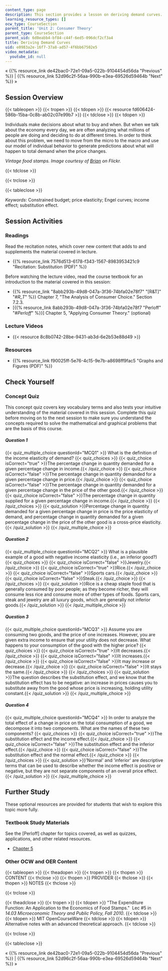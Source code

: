 ```yaml
---
content_type: page
description: This section provides a lesson on deriving demand curves.
learning_resource_types: []
ocw_type: CourseSection
parent_title: 'Unit 2: Consumer Theory'
parent_type: CourseSection
parent_uid: 6d0eabb4-bf84-c44f-6ed5-096dcf2cf3a4
title: Deriving Demand Curves
uid: e0983a2e-16f7-37a8-ad57-4f6bb67502e5
video_metadata:
  youtube_id: null
---
```


« {{% resource_link de42bac0-72e1-09a5-022b-9104454d56da "Previous" %}} | {{% resource_link 52d96c2f-56aa-990b-e3ea-69526d59464b "Next" %}} »

Session Overview
----------------

{{< tableopen >}}
{{< tropen >}}
{{< tdopen >}}
{{< resource fd606424-586b-15ba-0c8b-ab02c07e99b7 >}}
{{< tdclose >}}
{{< tdopen >}}


Individuals make decisions about what to buy and when. But when we talk about the economy every day, we are often analyzing what millions of people are doing and deciding to do at different times. In order to think about this problem, we need to move from the micro to the macro and use our model of individual behavior to generate predictions about what will happen to total demand when the price changes.

_Vintage food stamps. Image courtesy of_ [_Brian_](http://www.flickr.com/photos/ncreedplayer/4459054998/) _on Flickr._


{{< tdclose >}}

{{< trclose >}}

{{< tableclose >}}

_Keywords_: Constrained budget; price elasticity; Engel curves; income effect; substitution effect.

Session Activities
------------------

### Readings

Read the recitation notes, which cover new content that adds to and supplements the material covered in lecture.

*   {{% resource_link 7576d513-6178-f343-1567-8983953421c9 "Recitation: Substitution (PDF)" %}}

Before watching the lecture video, read the course textbook for an introduction to the material covered in this session:

*   {{% resource_link "8abb293b-49d8-047a-3f36-74bfa02e78f7" "\[R&T\]" "#_R_T_" %}} Chapter 7, "The Analysis of Consumer Choice." Section 7.2.3.
*   \[{{% resource_link 8abb293b-49d8-047a-3f36-74bfa02e78f7 "Perloff" "#_Perloff_" %}}\] Chapter 5, "Applying Consumer Theory." (optional)

### Lecture Videos

*   {{< resource 8c8b0742-28be-9431-ab3d-6e2b53e88d49 >}}

### Resources

*   {{% resource_link f90025ff-5e76-4c15-9e7b-a8698ff9fac5 "Graphs and Figures (PDF)" %}}

Check Yourself
--------------

### Concept Quiz

This concept quiz covers key vocabulary terms and also tests your intuitive understanding of the material covered in this session. Complete this quiz before moving on to the next session to make sure you understand the concepts required to solve the mathematical and graphical problems that are the basis of this course.

##### Question 1
 {{< quiz_multiple_choice questionId="MCQ1" >}} What is the definition of the income elasticity of demand? {{< quiz_choices >}} {{< quiz_choice isCorrect="true" >}}The percentage change in quantity demanded for a given percentage change in income.{{< /quiz_choice >}} {{< quiz_choice isCorrect="false" >}}The percentage change in quantity demanded for a given percentage change in price.{{< /quiz_choice >}} {{< quiz_choice isCorrect="false" >}}The percentage change in quantity demanded for a given percentage change in the price of the other good.{{< /quiz_choice >}} {{< quiz_choice isCorrect="false" >}}The percentage change in quantity supplied for a given percentage change in income.{{< /quiz_choice >}} {{< /quiz_choices >}} {{< quiz_solution >}}Percentage change in quantity demanded for a given percentage change in price is the price elasticity of demand, and percentage change in quantity demanded for a given percentage change in the price of the other good is a cross-price elasticity.{{< /quiz_solution >}} {{< /quiz_multiple_choice >}}
##### Question 2
 {{< quiz_multiple_choice questionId="MCQ2" >}} What is a plausible example of a good with negative income elasticity (i.e., an inferior good?) {{< quiz_choices >}} {{< quiz_choice isCorrect="false" >}}Jewelry.{{< /quiz_choice >}} {{< quiz_choice isCorrect="true" >}}Rice.{{< /quiz_choice >}} {{< quiz_choice isCorrect="false" >}}Sports cars.{{< /quiz_choice >}} {{< quiz_choice isCorrect="false" >}}Steak.{{< /quiz_choice >}} {{< /quiz_choices >}} {{< quiz_solution >}}Rice is a cheap staple food that is generally consumed by poor people; as they become richer, they will consume less rice and consume more of other types of foods. Sports cars, steak and jewelry are all luxury goods, which are generally not inferior goods.{{< /quiz_solution >}} {{< /quiz_multiple_choice >}}
##### Question 3
 {{< quiz_multiple_choice questionId="MCQ3" >}} Assume you are consuming two goods, and the price of one increases. However, you are given extra income to ensure that your utility does not decrease. What happens to your consumption of the good with the higher price? {{< quiz_choices >}} {{< quiz_choice isCorrect="true" >}}It decreases.{{< /quiz_choice >}} {{< quiz_choice isCorrect="false" >}}It increases.{{< /quiz_choice >}} {{< quiz_choice isCorrect="false" >}}It may increase or decrease.{{< /quiz_choice >}} {{< quiz_choice isCorrect="false" >}}It stays the same.{{< /quiz_choice >}} {{< /quiz_choices >}} {{< quiz_solution >}}The question describes the substitution effect, and we know that the substitution effect has to be negative: an increase in prices causes you to substitute away from the good whose price is increasing, holding utility constant.{{< /quiz_solution >}} {{< /quiz_multiple_choice >}}
##### Question 4
 {{< quiz_multiple_choice questionId="MCQ4" >}} In order to analyze the total effect of a change in price on the total consumption of a good, we decompose it into two components. What are the names of these two components? {{< quiz_choices >}} {{< quiz_choice isCorrect="true" >}}The substitution effect and the income effect.{{< /quiz_choice >}} {{< quiz_choice isCorrect="false" >}}The substitution effect and the inferior effect.{{< /quiz_choice >}} {{< quiz_choice isCorrect="false" >}}The substitution effect and the normal effect.{{< /quiz_choice >}} {{< /quiz_choices >}} {{< quiz_solution >}}'Normal' and 'inferior' are descriptive terms that can be used to describe whether the income effect is positive or negative, but they are not separate components of an overall price effect.{{< /quiz_solution >}} {{< /quiz_multiple_choice >}}

Further Study
-------------

These optional resources are provided for students that wish to explore this topic more fully.

### Textbook Study Materials

See the \[Perloff\] chapter for topics covered, as well as quizzes, applications, and other related resources.

*   [Chapter 5](http://faculty.bcitbusiness.ca/kevinw/6500/Perloff/05M_Perloff_8008884_02_Micro_C05.pdf)

### Other OCW and OER Content

{{< tableopen >}}
{{< theadopen >}}
{{< tropen >}}
{{< thopen >}}
CONTENT
{{< thclose >}}
{{< thopen >}}
PROVIDER
{{< thclose >}}
{{< thopen >}}
NOTES
{{< thclose >}}

{{< trclose >}}

{{< theadclose >}}
{{< tropen >}}
{{< tdopen >}}
"The Expenditure Function: An Application to the Economics of Food Stamps."  Lec #5 in _14.03 Microeconomic Theory and Public Policy, Fall 2010_.
{{< tdclose >}}
{{< tdopen >}}
MIT OpenCourseWare
{{< tdclose >}}
{{< tdopen >}}
Alternative notes with an advanced theoretical approach.
{{< tdclose >}}

{{< trclose >}}

{{< tableclose >}}

« {{% resource_link de42bac0-72e1-09a5-022b-9104454d56da "Previous" %}} | {{% resource_link 52d96c2f-56aa-990b-e3ea-69526d59464b "Next" %}} »